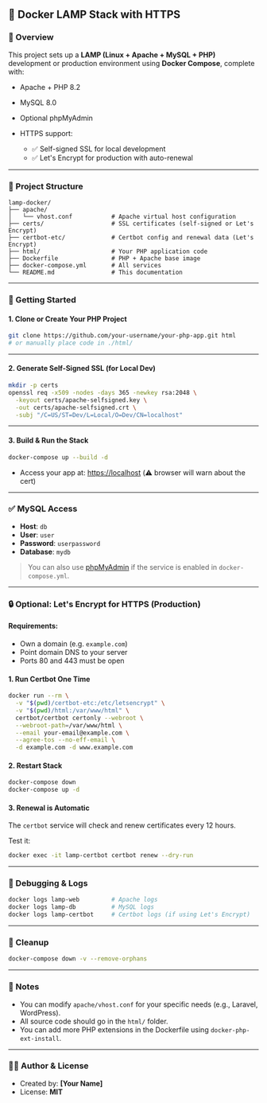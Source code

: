 ## 📄 Docker LAMP Stack with HTTPS

### 🔧 Overview

This project sets up a **LAMP (Linux + Apache + MySQL + PHP)** development or production environment using **Docker Compose**, complete with:

* Apache + PHP 8.2
* MySQL 8.0
* Optional phpMyAdmin
* HTTPS support:

  * ✅ Self-signed SSL for local development
  * ✅ Let's Encrypt for production with auto-renewal

---

### 📁 Project Structure

```
lamp-docker/
├── apache/
│   └── vhost.conf           # Apache virtual host configuration
├── certs/                   # SSL certificates (self-signed or Let's Encrypt)
├── certbot-etc/             # Certbot config and renewal data (Let's Encrypt)
├── html/                    # Your PHP application code
├── Dockerfile               # PHP + Apache base image
├── docker-compose.yml       # All services
└── README.md                # This documentation
```

---

### 🚀 Getting Started

#### 1. Clone or Create Your PHP Project

```bash
git clone https://github.com/your-username/your-php-app.git html
# or manually place code in ./html/
```

---

#### 2. Generate Self-Signed SSL (for Local Dev)

```bash
mkdir -p certs
openssl req -x509 -nodes -days 365 -newkey rsa:2048 \
  -keyout certs/apache-selfsigned.key \
  -out certs/apache-selfsigned.crt \
  -subj "/C=US/ST=Dev/L=Local/O=Dev/CN=localhost"
```

---

#### 3. Build & Run the Stack

```bash
docker-compose up --build -d
```

* Access your app at: [https://localhost](https://localhost) (⚠️ browser will warn about the cert)

---

### ✅ MySQL Access

* **Host**: `db`
* **User**: `user`
* **Password**: `userpassword`
* **Database**: `mydb`

> You can also use [phpMyAdmin](http://localhost:8081) if the service is enabled in `docker-compose.yml`.

---

### 🔒 Optional: Let's Encrypt for HTTPS (Production)

#### Requirements:

* Own a domain (e.g. `example.com`)
* Point domain DNS to your server
* Ports 80 and 443 must be open

#### 1. Run Certbot One Time

```bash
docker run --rm \
  -v "$(pwd)/certbot-etc:/etc/letsencrypt" \
  -v "$(pwd)/html:/var/www/html" \
  certbot/certbot certonly --webroot \
  --webroot-path=/var/www/html \
  --email your-email@example.com \
  --agree-tos --no-eff-email \
  -d example.com -d www.example.com
```

#### 2. Restart Stack

```bash
docker-compose down
docker-compose up -d
```

#### 3. Renewal is Automatic

The `certbot` service will check and renew certificates every 12 hours.

Test it:

```bash
docker exec -it lamp-certbot certbot renew --dry-run
```

---

### 🧪 Debugging & Logs

```bash
docker logs lamp-web         # Apache logs
docker logs lamp-db          # MySQL logs
docker logs lamp-certbot     # Certbot logs (if using Let's Encrypt)
```

---

### 🧹 Cleanup

```bash
docker-compose down -v --remove-orphans
```

---

### 📌 Notes

* You can modify `apache/vhost.conf` for your specific needs (e.g., Laravel, WordPress).
* All source code should go in the `html/` folder.
* You can add more PHP extensions in the Dockerfile using `docker-php-ext-install`.

---

### 👨‍💻 Author & License

* Created by: **\[Your Name]**
* License: **MIT**
